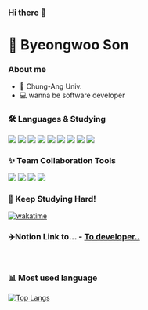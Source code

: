 

<!--
**ceginer/ceginer** is a ✨ _special_ ✨ repository because its `README.md` (this file) appears on your GitHub profile.

Here are some ideas to get you started:

- 🔭 I’m currently working on ...
- 🌱 I’m currently learning ...
- 👯 I’m looking to collaborate on ...
- 🤔 I’m looking for help with ...
- 💬 Ask me about ...
- 📫 How to reach me: ...
- 😄 Pronouns: ...
- ⚡ Fun fact: ...
-->

### Hi there 👋
# 🤠 Byeongwoo Son


### About me
- 📖 Chung-Ang Univ.
- 💻 wanna be software developer



### 🛠 Languages & Studying

<img src="https://img.shields.io/badge/C-A8B9CC?style=flat-square&logo=C&logoColor=white"/></a>
<img src="https://img.shields.io/badge/Python-3766AB?style=flat-square&logo=Python&logoColor=white"/></a>
<img src="https://img.shields.io/badge/django-092E20?style=flat-square&logo=django&logoColor=white"></a>
<img src="https://img.shields.io/badge/java-007396?style=flat-square&logo=OpenJDK&logoColor=white"></a>
<img src="https://img.shields.io/badge/springboot-6DB33F?style=flat-square&logo=springboot&logoColor=white"/></a>
<img src="https://img.shields.io/badge/html5-E34F26?style=flat-square&logo=html5&logoColor=white"></a>
<img src="https://img.shields.io/badge/css-1572B6?style=flat-square&logo=css3&logoColor=white"/></a>
<img src="https://img.shields.io/badge/javascript-F7DF1E?style=flat-square&logo=javascript&logoColor=white"/></a>
<img src="https://img.shields.io/badge/bootstrap-7952B3?style=flat-square&logo=bootstrap&logoColor=white"/></a>



### ✨ Team Collaboration Tools
<img src="https://img.shields.io/badge/git-F05032?style=flat-square&logo=git&logoColor=white"></a>
<img src="https://img.shields.io/badge/github-181717?style=flat-square&logo=github&logoColor=white"></a>
<img src="https://img.shields.io/badge/Notion-000000?style=flat-square&logo=Notion&logoColor=white"></a>
<img src="https://img.shields.io/badge/Slack-4A154B?style=flat-square&logo=Slack&logoColor=white"></a>


### 💖 Keep Studying Hard!
[![wakatime](https://wakatime.com/badge/user/b97ae33f-9d4f-425d-887a-aa00b87bb75e.svg)](https://wakatime.com/@b97ae33f-9d4f-425d-887a-aa00b87bb75e)
### ✈️Notion Link to... - [To developer..](https://www.notion.so/To-Developer-eaab7d36f64d4cb0a83c360d65c82b20)
<br/>

### 📊 Most used language
[![Top Langs](https://github-readme-stats.vercel.app/api/top-langs/?username=ceginer&layout=compact)](https://github.com/anuraghazra/github-readme-stats)


<!--START_SECTION:waka-->
<!--END_SECTION:waka-->
